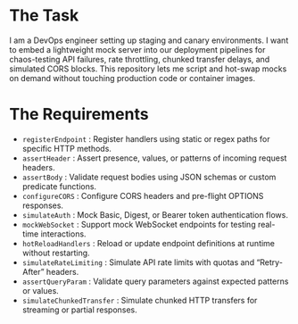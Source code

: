 # The Task

I am a DevOps engineer setting up staging and canary environments. I want to embed a lightweight mock server into our deployment pipelines for chaos-testing API failures, rate throttling, chunked transfer delays, and simulated CORS blocks. This repository lets me script and hot-swap mocks on demand without touching production code or container images.

# The Requirements

* `registerEndpoint` : Register handlers using static or regex paths for specific HTTP methods.  
* `assertHeader` : Assert presence, values, or patterns of incoming request headers.  
* `assertBody` : Validate request bodies using JSON schemas or custom predicate functions.  
* `configureCORS` : Configure CORS headers and pre-flight OPTIONS responses.  
* `simulateAuth` : Mock Basic, Digest, or Bearer token authentication flows.  
* `mockWebSocket` : Support mock WebSocket endpoints for testing real-time interactions.  
* `hotReloadHandlers` : Reload or update endpoint definitions at runtime without restarting.  
* `simulateRateLimiting` : Simulate API rate limits with quotas and “Retry-After” headers.  
* `assertQueryParam` : Validate query parameters against expected patterns or values.  
* `simulateChunkedTransfer` : Simulate chunked HTTP transfers for streaming or partial responses.  
